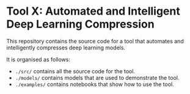 # Tool X: Automated and Intelligent Deep Learning Compression
This repository contains the source code for a tool that automates and intelligently compresses deep learning models.

It is organised as follows:
* ``./src/`` contains all the source code for the tool.
* ``./models/`` contains models that are used to demonstrate the tool.
* ``./examples/`` contains notebooks that show how to use the tool.